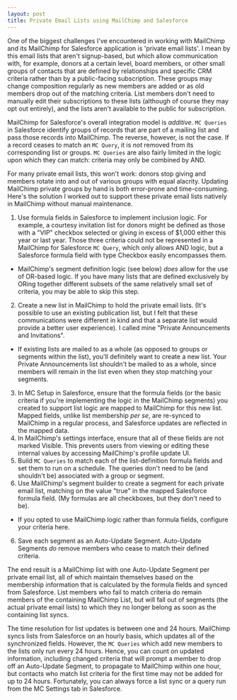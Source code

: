```yaml
---
layout: post
title: Private Email Lists using MailChimp and Salesforce
---
```


One of the biggest challenges I've encountered in working with MailChimp and its MailChimp for Salesforce application is 'private email lists'. I mean by this email lists that aren't signup-based, but which allow communication with, for example, donors at a certain level, board members, or other small groups of contacts that are defined by relationships and specific CRM criteria rather than by a public-facing subscription. These groups may change composition regularly as new members are added or as old members drop out of the matching criteria. List members don't need to manually edit their subscriptions to these lists (although of course they may opt out entirely), and the lists aren't available to the public for subscription.

MailChimp for Salesforce's overall integration model is *additive*. `MC Queries` in Salesforce identify groups of records that are part of a mailing list and pass those records into MailChimp. The reverse, however, is not the case. If a record ceases to match an `MC Query`, it is *not* removed from its corresponding list or groups. `MC Queries` are also fairly limited in the logic upon which they can match: criteria may only be combined by AND.

For many private email lists, this won't work: donors stop giving and members rotate into and out of various groups with equal alacrity. Updating MailChimp private groups by hand is both error-prone and time-consuming. Here's the solution I worked out to support these private email lists natively in MailChimp without manual maintenance.

 1. Use formula fields in Salesforce to implement inclusion logic. For example, a courtesy invitation list for donors might be defined as those with a "VIP" checkbox selected or giving in excess of $1,000 either this year or last year. Those three criteria could not be represented in a MailChimp for Salesforce `MC Query`, which only allows AND logic, but a Salesforce formula field with type Checkbox easily encompasses them.
  - MailChimp's segment definition logic (see below) *does* allow for the use of OR-based logic. If you have many lists that are defined exclusively by ORing together different subsets of the same relatively small set of criteria, you may be able to skip this step.
 2. Create a new list in MailChimp to hold the private email lists. (It's possible to use an existing publication list, but I felt that these communications were different in kind and that a separate list would provide a better user experience). I called mine "Private Announcements and Invitations".
  - If existing lists are mailed to as a whole (as opposed to groups or segments within the list), you'll definitely want to create a new list. Your Private Announcements list shouldn't be mailed to as a whole, since members will remain in the list even when they stop matching your segments.
 3. In MC Setup in Salesforce,  ensure that the formula fields (or the basic criteria if you're implementing the logic in the MailChimp segments) you created to support list logic are mapped to MailChimp for this new list. Mapped fields, unlike list membership *per se*, are re-synced to MailChimp in a regular process, and Salesforce updates are reflected in the mapped data.
 4. In MailChimp's settings interface, ensure that all of these fields are not marked Visible. This prevents users from viewing or editing these internal values by accessing MailChimp's profile update UI.
 5. Build `MC Queries` to match each of the list-definition formula fields and set them to run on a schedule. The queries don't need to be (and shouldn't be) associated with a group or segment.
 5. Use MailChimp's segment builder to create a segment for each private email list, matching on the value "true" in the mapped Salesforce formula field. (My formulas are all checkboxes, but they don't need to be).
  - If you opted to use MailChimp logic rather than formula fields, configure your criteria here.
 6. Save each segment as an Auto-Update Segment. Auto-Update Segments *do* remove members who cease to match their defined criteria.

The end result is a MailChimp list with one Auto-Update Segment per private email list, all of which maintain themselves based on the membership information that is calculated by the formula fields and synced from Salesforce. List members who fail to match criteria do remain members of the containing MailChimp List, but will fall out of segments (the actual private email lists) to which they no longer belong as soon as the containing list syncs.

The time resolution for list updates is between one and 24 hours. MailChimp syncs lists from Salesforce on an hourly basis, which updates all of the synchronized fields. However, the `MC Queries` which add new members to the lists only run every 24 hours. Hence, you can count on updated information, including changed criteria that will prompt a member to drop off an Auto-Update Segment, to propagate to MailChimp within one hour, but contacts who match list criteria for the first time may not be added for up to 24 hours. Fortunately, you can always force a list sync or a query run from the MC Settings tab in Salesforce.
